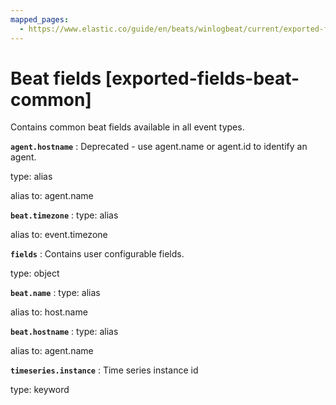 ```yaml
---
mapped_pages:
  - https://www.elastic.co/guide/en/beats/winlogbeat/current/exported-fields-beat-common.html
---
```


# Beat fields [exported-fields-beat-common]

Contains common beat fields available in all event types.


**`agent.hostname`**
:   Deprecated - use agent.name or agent.id to identify an agent.

type: alias

alias to: agent.name


**`beat.timezone`**
:   type: alias

alias to: event.timezone


**`fields`**
:   Contains user configurable fields.

type: object


**`beat.name`**
:   type: alias

alias to: host.name


**`beat.hostname`**
:   type: alias

alias to: agent.name


**`timeseries.instance`**
:   Time series instance id

type: keyword


